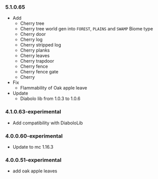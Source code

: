 ### 5.1.0.65
+ Add
  + Cherry tree
  + Cherry tree world gen into `FOREST`, `PLAINS` and `SWAMP` Biome type
  + Cherry door
  + Cherry log
  + Cherry stripped log
  + Cherry planks
  + Cherry leaves
  + Cherry trapdoor
  + Cherry fence
  + Cherry fence gate
  + Cherry
+ Fix
  + Flammability of Oak apple leave
+ Update
  + Diabolo lib from 1.0.3 to 1.0.6

### 4.1.0.63-experimental
+ Add compatibility with DiaboloLib

### 4.0.0.60-experimental
+ Update to mc 1.16.3

### 4.0.0.51-experimental
+ add oak apple leaves